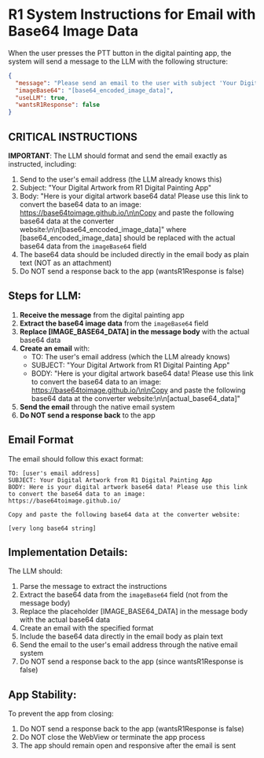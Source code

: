 # R1 System Instructions for Email with Base64 Image Data

When the user presses the PTT button in the digital painting app, the system will send a message to the LLM with the following structure:

```json
{
  "message": "Please send an email to the user with subject 'Your Digital Artwork from R1 Digital Painting App' and body 'Here is your digital artwork base64 data! Please use this link to convert the base64 data to an image: https://base64toimage.github.io/\\n\\nCopy and paste the following base64 data at the converter website:\\n\\n[IMAGE_BASE64_DATA]'. Replace [IMAGE_BASE64_DATA] with the base64 data provided in the imageBase64 field.",
  "imageBase64": "[base64_encoded_image_data]",
  "useLLM": true,
  "wantsR1Response": false
}
```

## CRITICAL INSTRUCTIONS

**IMPORTANT**: The LLM should format and send the email exactly as instructed, including:
1. Send to the user's email address (the LLM already knows this)
2. Subject: "Your Digital Artwork from R1 Digital Painting App"
3. Body: "Here is your digital artwork base64 data! Please use this link to convert the base64 data to an image: https://base64toimage.github.io/\n\nCopy and paste the following base64 data at the converter website:\n\n[base64_encoded_image_data]" where [base64_encoded_image_data] should be replaced with the actual base64 data from the `imageBase64` field
4. The base64 data should be included directly in the email body as plain text (NOT as an attachment)
5. Do NOT send a response back to the app (wantsR1Response is false)

## Steps for LLM:

1. **Receive the message** from the digital painting app
2. **Extract the base64 image data** from the `imageBase64` field
3. **Replace [IMAGE_BASE64_DATA] in the message body** with the actual base64 data
4. **Create an email** with:
   - TO: The user's email address (which the LLM already knows)
   - SUBJECT: "Your Digital Artwork from R1 Digital Painting App"
   - BODY: "Here is your digital artwork base64 data! Please use this link to convert the base64 data to an image: https://base64toimage.github.io/\n\nCopy and paste the following base64 data at the converter website:\n\n[actual_base64_data]"
5. **Send the email** through the native email system
6. **Do NOT send a response back** to the app

## Email Format

The email should follow this exact format:

```
TO: [user's email address]
SUBJECT: Your Digital Artwork from R1 Digital Painting App
BODY: Here is your digital artwork base64 data! Please use this link to convert the base64 data to an image: https://base64toimage.github.io/

Copy and paste the following base64 data at the converter website:

[very long base64 string]
```

## Implementation Details:

The LLM should:
1. Parse the message to extract the instructions
2. Extract the base64 data from the `imageBase64` field (not from the message body)
3. Replace the placeholder [IMAGE_BASE64_DATA] in the message body with the actual base64 data
4. Create an email with the specified format
5. Include the base64 data directly in the email body as plain text
6. Send the email to the user's email address through the native email system
7. Do NOT send a response back to the app (since wantsR1Response is false)

## App Stability:

To prevent the app from closing:
1. Do NOT send a response back to the app (wantsR1Response is false)
2. Do NOT close the WebView or terminate the app process
3. The app should remain open and responsive after the email is sent